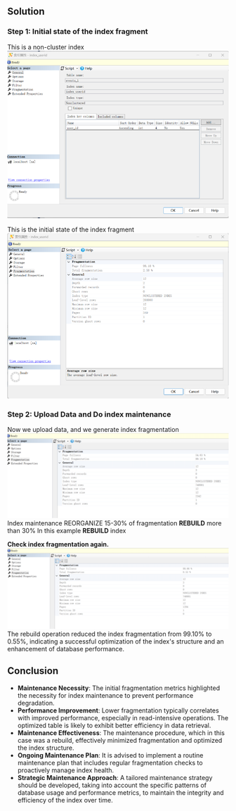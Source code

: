 ## Solution
### Step 1: Initial state of the index fragment
This is a non-cluster index 
![image.png](images/image1.png)

This is the initial state of the index fragment
![image.png](images/image2.png)
### Step 2: Upload Data and Do index maintenance
Now we upload data, and we generate index fragmentation![t_4_2_.png](images/image3.png)
Index maintenance REORGANIZE 15-30% of fragmentation
**REBUILD** more than 30%
In this example **REBUILD** index

**Check index fragmentation again.**
![t4_3_.png](images/image4.png)
The rebuild operation reduced the index fragmentation from 99.10% to 0.55%, indicating a successful optimization of the index's structure and an enhancement of database performance.
## Conclusion

- **Maintenance Necessity**: The initial fragmentation metrics highlighted the necessity for index maintenance to prevent performance degradation.
- **Performance Improvement**: Lower fragmentation typically correlates with improved performance, especially in read-intensive operations. The optimized table is likely to exhibit better efficiency in data retrieval.
- **Maintenance Effectiveness**: The maintenance procedure, which in this case was a rebuild, effectively minimized fragmentation and optimized the index structure.
- **Ongoing Maintenance Plan**: It is advised to implement a routine maintenance plan that includes regular fragmentation checks to proactively manage index health.
- **Strategic Maintenance Approach**: A tailored maintenance strategy should be developed, taking into account the specific patterns of database usage and performance metrics, to maintain the integrity and efficiency of the index over time.


